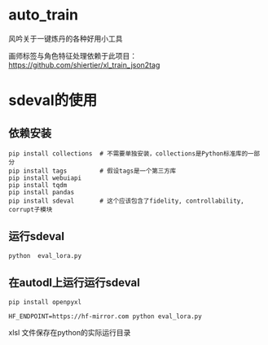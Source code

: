 # auto_train
风吟关于一键炼丹的各种好用小工具

画师标签与角色特征处理依赖于此项目：https://github.com/shiertier/xl_train_json2tag

# sdeval的使用
## 依赖安装
```
pip install collections  # 不需要单独安装，collections是Python标准库的一部分
pip install tags         # 假设tags是一个第三方库
pip install webuiapi
pip install tqdm
pip install pandas
pip install sdeval       # 这个应该包含了fidelity, controllability, corrupt子模块
```
## 运行sdeval
```
python  eval_lora.py
```
## 在autodl上运行运行sdeval

```
pip install openpyxl
```


```
HF_ENDPOINT=https://hf-mirror.com python eval_lora.py
```

xlsl 文件保存在python的实际运行目录
